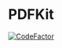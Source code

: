 # PDFKit

[![CodeFactor](https://www.codefactor.io/repository/github/rxdsrex/pdfkit/badge)](https://www.codefactor.io/repository/github/rxdsrex/pdfkit)
